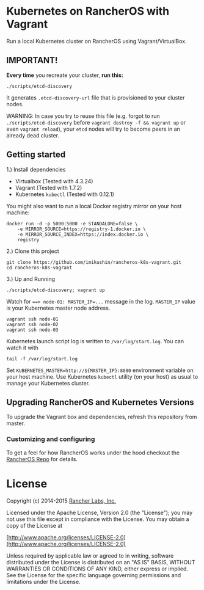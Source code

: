 # Kubernetes on RancherOS with Vagrant

Run a local Kubernetes cluster on RancherOS using Vagrant/VirtualBox.

## IMPORTANT!

**Every time** you recreate your cluster, **run this:** 
    
    ./scripts/etcd-discovery

It generates `.etcd-discovery-url` file that is provisioned to your cluster nodes. 

WARNING: In case you try to reuse this file (e.g. forgot to run `./scripts/etcd-discovery` 
before `vagrant destroy -f && vagrant up` or even `vagrant reload`), your `etcd` nodes will try to become peers in an already dead cluster. 


## Getting started
1.) Install dependencies

* Virtualbox (Tested with 4.3.24)
* Vagrant (Tested with 1.7.2)
* Kubernetes `kubectl` (Tested with 0.12.1)

You might also want to run a local Docker registry mirror on your host machine:

    docker run -d -p 5000:5000 -e STANDALONE=false \
        -e MIRROR_SOURCE=https://registry-1.docker.io \
        -e MIRROR_SOURCE_INDEX=https://index.docker.io \
        registry

2.) Clone this project

```
git clone https://github.com/imikushin/rancheros-k8s-vagrant.git
cd rancheros-k8s-vagrant
```

3.) Up and Running

```
./scripts/etcd-discovery; vagrant up
```

Watch for `==> node-01: MASTER_IP=...` message in the log. `MASTER_IP` value is your Kubernetes master node address. 

```
vagrant ssh node-01
vagrant ssh node-02
vagrant ssh node-03
```

Kubernetes launch script log is written to `/var/log/start.log`. You can watch it with

    tail -f /var/log/start.log

Set `KUBERNETES_MASTER=http://${MASTER_IP}:8080` environment variable on your host machine. 
Use Kubernetes `kubectl` utility (on your host) as usual to manage your Kubernetes cluster.  


## Upgrading RancherOS and Kubernetes Versions

To upgrade the Vagrant box and dependencies, refresh this repository from master.



### Customizing and configuring


To get a feel for how RancherOS works under the hood checkout the
[RancherOS Repo](https://github.com/rancherio/os) for details.

# License
Copyright (c) 2014-2015 [Rancher Labs, Inc.](http://rancher.com)

Licensed under the Apache License, Version 2.0 (the "License");
you may not use this file except in compliance with the License.
You may obtain a copy of the License at

[http://www.apache.org/licenses/LICENSE-2.0](http://www.apache.org/licenses/LICENSE-2.0)

Unless required by applicable law or agreed to in writing, software
distributed under the License is distributed on an "AS IS" BASIS,
WITHOUT WARRANTIES OR CONDITIONS OF ANY KIND, either express or implied.
See the License for the specific language governing permissions and
limitations under the License.

